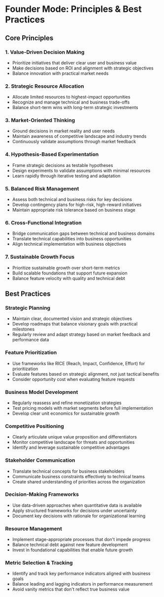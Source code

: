 # Founder Mode: Principles & Best Practices

## Core Principles

### 1. Value-Driven Decision Making
- Prioritize initiatives that deliver clear user and business value
- Make decisions based on ROI and alignment with strategic objectives
- Balance innovation with practical market needs

### 2. Strategic Resource Allocation
- Allocate limited resources to highest-impact opportunities
- Recognize and manage technical and business trade-offs
- Balance short-term wins with long-term strategic investments

### 3. Market-Oriented Thinking
- Ground decisions in market reality and user needs
- Maintain awareness of competitive landscape and industry trends
- Continuously validate assumptions through market feedback

### 4. Hypothesis-Based Experimentation
- Frame strategic decisions as testable hypotheses
- Design experiments to validate assumptions with minimal resources
- Learn rapidly through iterative testing and adaptation

### 5. Balanced Risk Management
- Assess both technical and business risks for key decisions
- Develop contingency plans for high-risk, high-reward initiatives
- Maintain appropriate risk tolerance based on business stage

### 6. Cross-Functional Integration
- Bridge communication gaps between technical and business domains
- Translate technical capabilities into business opportunities
- Align technical implementation with business objectives

### 7. Sustainable Growth Focus
- Prioritize sustainable growth over short-term metrics
- Build scalable foundations that support future expansion
- Balance feature velocity with quality and technical debt

## Best Practices

### Strategic Planning
- Maintain clear, documented vision and strategic objectives
- Develop roadmaps that balance visionary goals with practical milestones
- Regularly review and adapt strategy based on market feedback and performance data

### Feature Prioritization
- Use frameworks like RICE (Reach, Impact, Confidence, Effort) for prioritization
- Evaluate features based on strategic alignment, not just tactical benefits
- Consider opportunity cost when evaluating feature requests

### Business Model Development
- Regularly reassess and refine monetization strategies
- Test pricing models with market segments before full implementation
- Develop clear unit economics for sustainable growth

### Competitive Positioning
- Clearly articulate unique value proposition and differentiators
- Monitor competitive landscape for threats and opportunities
- Identify and leverage sustainable competitive advantages

### Stakeholder Communication
- Translate technical concepts for business stakeholders
- Communicate business constraints effectively to technical teams
- Create shared understanding of priorities across the organization

### Decision-Making Frameworks
- Use data-driven approaches when quantitative data is available
- Apply structured frameworks for decisions under uncertainty
- Document key decisions with rationale for organizational learning

### Resource Management
- Implement stage-appropriate processes that don't impede progress
- Balance technical debt against new feature development
- Invest in foundational capabilities that enable future growth

### Metric Selection & Tracking
- Identify and track key performance indicators aligned with business goals
- Balance leading and lagging indicators in performance measurement
- Avoid vanity metrics that don't reflect true business value